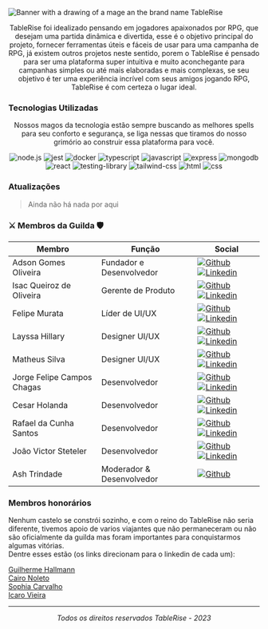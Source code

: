 <p align="center">
  
  ![Banner with a drawing of a mage an the brand name TableRise](https://github.com/TableRise/.github/assets/87550173/387aca69-151e-4c18-868e-b9f5e77e1f1d)
  
</p>

<p align="center">
  TableRise foi idealizado pensando em jogadores apaixonados por RPG, que desejam uma partida dinâmica e divertida,
  esse é o objetivo principal do projeto, fornecer ferramentas úteis e fáceis de usar para uma campanha de
  RPG, já existem outros projetos neste sentido, porem o TableRise é pensado para ser uma plataforma
  super intuitiva e muito aconchegante para campanhas simples ou até mais elaboradas e mais complexas, se seu
  objetivo é ter uma experiência incrível com seus amigos jogando RPG, TableRise é com certeza o lugar ideal.
</p>

### Tecnologias Utilizadas

<p align="center">
  Nossos magos da tecnologia estão sempre buscando as melhores spells para seu conforto e segurança, se liga nessas que tiramos do nosso grimório ao construir essa plataforma para você.
</p>

<p align="center">
  <img src="https://img.shields.io/badge/node.js-6DA55F?style=for-the-badge&logo=node.js&logoColor=white" alt="node.js"/>
  <img src="https://img.shields.io/badge/-jest-%23C21325?style=for-the-badge&logo=jest&logoColor=white" alt="jest"/>
  <img src="https://img.shields.io/badge/docker-%230db7ed.svg?style=for-the-badge&logo=docker&logoColor=white" alt="docker"/>
  <img src="https://img.shields.io/badge/typescript-%23007ACC.svg?style=for-the-badge&logo=typescript&logoColor=white" alt="typescript"/>
  <img src="https://img.shields.io/badge/JavaScript-F7DF1E?style=for-the-badge&logo=javascript&logoColor=black" alt="javascript"/>
  <img src="https://img.shields.io/badge/express.js-%23404d59.svg?style=for-the-badge&logo=express&logoColor=%2361DAFB" alt="express"/>
  <img src="https://img.shields.io/badge/MongoDB-%234ea94b.svg?style=for-the-badge&logo=mongodb&logoColor=white" alt="mongodb"/>
  <img src="https://img.shields.io/badge/React-20232A?style=for-the-badge&logo=react&logoColor=61DAFB" alt="react"/>
  <img src="https://img.shields.io/badge/testing%20library-323330?style=for-the-badge&logo=testing-library&logoColor=red" alt="testing-library"/>
  <img src="https://img.shields.io/badge/Tailwind_CSS-38B2AC?style=for-the-badge&logo=tailwind-css&logoColor=white" alt="tailwind-css"/>
  <img src="https://img.shields.io/badge/HTML5-E34F26?style=for-the-badge&logo=html5&logoColor=white" alt="html"/>
  <img src="https://img.shields.io/badge/CSS3-1572B6?style=for-the-badge&logo=css3&logoColor=white" alt="css"/>
</p>

### Atualizações

> Ainda não há nada por aqui

### ⚔️ Membros da Guilda 🛡️

| Membro                     | Função                             | Social                                                                                                                                                                                                                                                                                                                       |
|----------------------------|------------------------------------|------------------------------------------------------------------------------------------------------------------------------------------------------------------------------------------------------------------------------------------------------------------------------------------------------------------------------|
| Adson Gomes Oliveira       | Fundador e Desenvolvedor           | [![Github](https://img.shields.io/badge/GitHub-181717.svg?style=for-the-badge&logo=github&logoColor=white)](https://github.com/Adson-Gomes-Oliveira) [![Linkedin](https://img.shields.io/badge/Linkedin-0A66C2.svg?style=for-the-badge&logo=linkedin&logoColor=white)](https://www.linkedin.com/in/adson-gomes-oliveira)     |
| Isac Queiroz de Oliveira   | Gerente de Produto                 | [![Github](https://img.shields.io/badge/GitHub-181717.svg?style=for-the-badge&logo=github&logoColor=white)](https://github.com/isaciqo)  [![Linkedin](https://img.shields.io/badge/Linkedin-0A66C2.svg?style=for-the-badge&logo=linkedin&logoColor=white)](https://www.linkedin.com/in/isac-queiroz-81a325196/)              |                 |
| Felipe Murata              | Líder de UI/UX                     | [![Github](https://img.shields.io/badge/GitHub-181717.svg?style=for-the-badge&logo=github&logoColor=white)](https://github.com/Muratawga) [![Linkedin](https://img.shields.io/badge/Linkedin-0A66C2.svg?style=for-the-badge&logo=linkedin&logoColor=white)](https://www.linkedin.com/in/felipe-murata/)                      |
| Layssa Hillary             | Designer UI/UX                     | [![Github](https://img.shields.io/badge/GitHub-181717.svg?style=for-the-badge&logo=github&logoColor=white)](https://github.com/layssahillary) [![Linkedin](https://img.shields.io/badge/Linkedin-0A66C2.svg?style=for-the-badge&logo=linkedin&logoColor=white)](https://www.linkedin.com/in/layssa-hillary-091388205)        |
| Matheus Silva              | Designer UI/UX                     | [![Github](https://img.shields.io/badge/GitHub-181717.svg?style=for-the-badge&logo=github&logoColor=white)](https://github.com/MatheusilvaDSN) [![Linkedin](https://img.shields.io/badge/Linkedin-0A66C2.svg?style=for-the-badge&logo=linkedin&logoColor=white)](https://www.linkedin.com/in/matheus-l-silva/)        |
| Jorge Felipe Campos Chagas | Desenvolvedor                      | [![Github](https://img.shields.io/badge/GitHub-181717.svg?style=for-the-badge&logo=github&logoColor=white)](https://github.com/junglejf) [![Linkedin](https://img.shields.io/badge/Linkedin-0A66C2.svg?style=for-the-badge&logo=linkedin&logoColor=white)](https://www.linkedin.com/in/jorge-felipe-campos-chagas-352198118) |
| Cesar Holanda              | Desenvolvedor                      | [![Github](https://img.shields.io/badge/GitHub-181717.svg?style=for-the-badge&logo=github&logoColor=white)](https://github.com/RasecMH) [![Linkedin](https://img.shields.io/badge/Linkedin-0A66C2.svg?style=for-the-badge&logo=linkedin&logoColor=white)](https://www.linkedin.com/in/cesarholanda)                          |
| Rafael da Cunha Santos     | Desenvolvedor                      | [![Github](https://img.shields.io/badge/GitHub-181717.svg?style=for-the-badge&logo=github&logoColor=white)](https://github.com/RafaelCunhaS) [![Linkedin](https://img.shields.io/badge/Linkedin-0A66C2.svg?style=for-the-badge&logo=linkedin&logoColor=white)](https://www.linkedin.com/in/rafaelcunhas/)                       |
| João Victor Steteler     | Desenvolvedor                      | [![Github](https://img.shields.io/badge/GitHub-181717.svg?style=for-the-badge&logo=github&logoColor=white)](https://github.com/steteler) [![Linkedin](https://img.shields.io/badge/Linkedin-0A66C2.svg?style=for-the-badge&logo=linkedin&logoColor=white)](https://www.linkedin.com/in/steteler/)                       |
| Ash Trindade               | Moderador & Desenvolvedor          | [![Github](https://img.shields.io/badge/GitHub-181717.svg?style=for-the-badge&logo=github&logoColor=white)](https://github.com/ashtrindade)                                                                                                                                                                                  |
### Membros honorários
Nenhum castelo se constrói sozinho, e com o reino do TableRise não seria diferente, tivemos apoio de varios viajantes que não permaneceram ou não são oficialmente da guilda mas foram importantes para conquistarmos algumas vitórias.  
Dentre esses estão (os links direcionam para o linkedin de cada um):  
  
[Guilherme Hallmann](https://www.linkedin.com/in/guihallmann/)  
[Cairo Noleto](https://www.linkedin.com/in/caironoleto/)  
[Sophia Carvalho](https://www.linkedin.com/in/sophia-carvalho-simao/)  
[Icaro Vieira](https://www.linkedin.com/in/icaro-vieira-8103a4207/)  

---
<p align="center">
  <i>Todos os direitos reservados TableRise - 2023</i>
</p>
